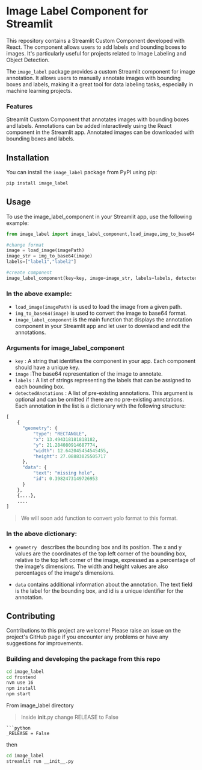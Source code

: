 # Image Label Component for Streamlit
This repository contains a Streamlit Custom Component developed with React. The component allows users to add labels and bounding boxes to images. It's particularly useful for projects related to Image Labeling and Object Detection.

The `image_label` package provides a custom Streamlit component for image annotation. It allows users to manually annotate images with bounding boxes and labels, making it a great tool for data labeling tasks, especially in machine learning projects.

### Features
Streamlit Custom Component that annotates images with bounding boxes and labels.
Annotations can be added interactively using the React component in the Streamlit app.
Annotated images can be downloaded with bounding boxes and labels.

## Installation

You can install the `image_label` package from PyPI using pip:

```bash
pip install image_label
```

## Usage

To use the image_label_component in your Streamlit app, use the following example:

```python
from image_label import image_label_component,load_image,img_to_base64

#change format
image = load_image(imagePath)
image_str = img_to_base64(image)
labels=["label1","label2"]

#create component
image_label_component(key=key, image=image_str, labels=labels, detectedAnotations=detectedAnnotations)

```

### In the above example:

- `load_image(imagePath)` is used to load the image from a given path.
- `img_to_base64(image)` is used to convert the image to base64 format.
- `image_label_component`  is the main function that displays the annotation component in your Streamlit app and let user to downlaod and edit the annotations.
### Arguments for image_label_component

- `key` : A string that identifies the component in your app. Each component should have a unique key.
- `image` :The base64 representation of the image to annotate.
- `labels` : A list of strings representing the labels that can be assigned to each bounding box.
- `detectedAnotations` : A list of pre-existing annotations. This argument is optional and can be omitted if there are no pre-existing annotations. Each annotation in the list is a dictionary with the following structure:

```python
[
    {
      "geometry": {
          "type": "RECTANGLE",
          "x": 13.494318181818182,
          "y": 21.284080914687774,
          "width": 12.642045454545455,
          "height": 27.08883025505717
      },
      "data": {
          "text": "missing hole",
          "id": 0.3982473149726953
      }
    },
    {....},
    ....
]
```
> We will soon add function to convert yolo format to this format.
### In the above dictionary:

- `geometry ` describes the bounding box and its position. The x and y values are the coordinates of the top left corner of the bounding box, relative to the top left corner of the image, expressed as a percentage of the image's dimensions. The width and height values are also percentages of the image's dimensions.

- `data` contains additional information about the annotation. The text field is the label for the bounding box, and id is a unique identifier for the annotation.


## Contributing

 Contributions to this project are welcome! Please raise an issue on the project's GitHub page if you encounter any problems or have any suggestions for improvements.
### Building and developing the package from this repo 

```bash
cd image_label
cd frontend
nvm use 16
npm install
npm start
```
From image_label directory

> Inside __init__.py change RELEASE to False
```
```python
_RELEASE = False
```
then 
```bash
cd image_label
streamlit run __init__.py
```